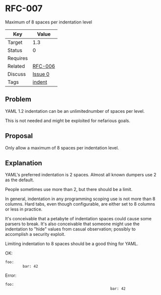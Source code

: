 RFC-007
=======

Maximum of 8 spaces per indentation level


| Key | Value |
| --- | --- |
| Target | 1.3 |
| Status | 0 |
| Requires | |
| Related | [RFC-006](RFC-006.md) |
| Discuss | [Issue 0](../../issues/0) |
| Tags | [indent]() |


## Problem

YAML 1.2 indentation can be an unlimitednumber of spaces per level.

This is not needed and might be exploited for nefarious goals.


## Proposal

Only allow a maximum of 8 spaces per indentation level.


## Explanation

YAML's preferred indentation is 2 spaces.
Almost all known dumpers use 2 as the default.

People sometimes use more than 2, but there should be a limit.

In general, indentation in any programming scoping use is not more than 8 columns.
Hard tabs, even though configurable, are either set to 8 columns or less in practice.

It's conceivable that a petabyte of indentation spaces could cause some parsers to break.
It's also conceivable that someone might use the indentation to "hide" values from casual observation; possibly to accomplish a security exploit.

Limiting indentation to 8 spaces should be a good thing for YAML.

OK:
```
foo:
        bar: 42
```

Error:
```
foo:
                                                bar: 42
```
